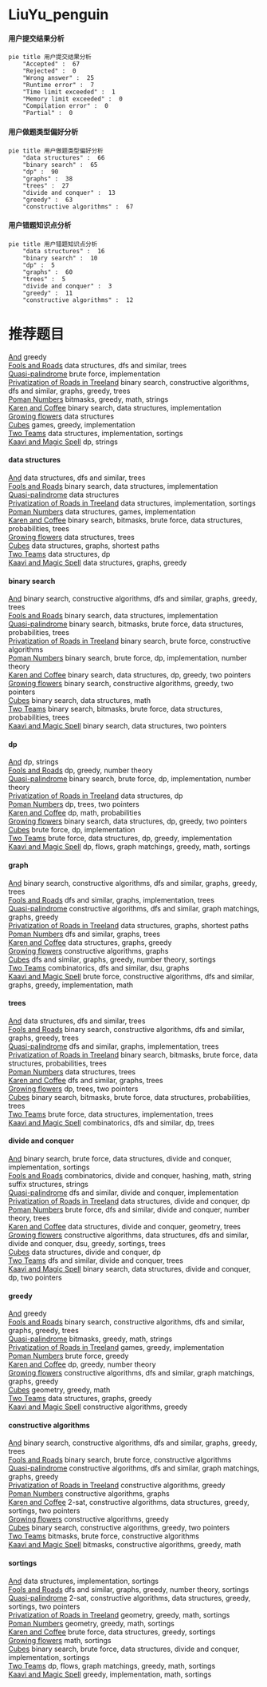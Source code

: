 # LiuYu_penguin
<!-- tabs:start -->
#### **用户提交结果分析**

```mermaid
pie title 用户提交结果分析
    "Accepted" :  67
    "Rejected" :  0
    "Wrong answer" :  25
    "Runtime error" :  7
    "Time limit exceeded" :  1
    "Memory limit exceeded" :  0
    "Compilation error" :  0
    "Partial" :  0
```
#### **用户做题类型偏好分析**

```mermaid
pie title 用户做题类型偏好分析
    "data structures" :  66
    "binary search" :  65
    "dp" :  90
    "graphs" :  38
    "trees" :  27
    "divide and conquer" :  13
    "greedy" :  63
    "constructive algorithms" :  67
```
#### **用户错题知识点分析**

```mermaid
pie title 用户错题知识点分析
    "data structures" :  16
    "binary search" :  10
    "dp" :  5
    "graphs" :  60
    "trees" :  5
    "divide and conquer" :  3
    "greedy" :  11
    "constructive algorithms" :  12
```
<!-- tabs:end -->
# 推荐题目
[And](http://codeforces.com/problemset/problem/1013/B)		greedy		  
[Fools and Roads](http://codeforces.com/problemset/problem/191/C)		data structures,
                        dfs and similar,
                        trees		  
[Quasi-palindrome](http://codeforces.com/problemset/problem/863/A)		brute force,
                        implementation		  
[Privatization of Roads in Treeland](http://codeforces.com/problemset/problem/1141/G)		binary search,
                        constructive algorithms,
                        dfs and similar,
                        graphs,
                        greedy,
                        trees		  
[Poman Numbers](https://codeforces.com/contest/1464/problem/C)		bitmasks,
                        greedy,
                        math,
                        strings		  
[Karen and Coffee](http://codeforces.com/problemset/problem/816/B)		binary search,
                        data structures,
                        implementation		  
[Growing flowers](http://codeforces.com/problemset/problem/1423/G)		data structures		  
[Cubes](https://codeforces.com/contest/521/problem/B)		games,
                        greedy,
                        implementation		  
[Two Teams](http://codeforces.com/problemset/problem/1154/E)		data structures,
                        implementation,
                        sortings		  
[Kaavi and Magic Spell](https://codeforces.com/contest/1337/problem/E)		dp,
                        strings		  
<!-- tabs:start -->
#### **data structures**
[And](http://codeforces.com/problemset/problem/191/C)		data structures,
                        dfs and similar,
                        trees		  
[Fools and Roads](http://codeforces.com/problemset/problem/816/B)		binary search,
                        data structures,
                        implementation		  
[Quasi-palindrome](http://codeforces.com/problemset/problem/1423/G)		data structures		  
[Privatization of Roads in Treeland](http://codeforces.com/problemset/problem/1154/E)		data structures,
                        implementation,
                        sortings		  
[Poman Numbers](http://codeforces.com/problemset/problem/930/D)		data structures,
                        games,
                        implementation		  
[Karen and Coffee](http://codeforces.com/problemset/problem/1479/D)		binary search,
                        bitmasks,
                        brute force,
                        data structures,
                        probabilities,
                        trees		  
[Growing flowers](http://codeforces.com/problemset/problem/587/C)		data structures,
                        trees		  
[Cubes](http://codeforces.com/problemset/problem/1163/F)		data structures,
                        graphs,
                        shortest paths		  
[Two Teams](http://codeforces.com/problemset/problem/115/E)		data structures,
                        dp		  
[Kaavi and Magic Spell](http://codeforces.com/problemset/problem/1458/D)		data structures,
                        graphs,
                        greedy		  
#### **binary search**
[And](http://codeforces.com/problemset/problem/1141/G)		binary search,
                        constructive algorithms,
                        dfs and similar,
                        graphs,
                        greedy,
                        trees		  
[Fools and Roads](http://codeforces.com/problemset/problem/816/B)		binary search,
                        data structures,
                        implementation		  
[Quasi-palindrome](http://codeforces.com/problemset/problem/1479/D)		binary search,
                        bitmasks,
                        brute force,
                        data structures,
                        probabilities,
                        trees		  
[Privatization of Roads in Treeland](http://codeforces.com/problemset/problem/938/C)		binary search,
                        brute force,
                        constructive algorithms		  
[Poman Numbers](http://codeforces.com/problemset/problem/919/B)		binary search,
                        brute force,
                        dp,
                        implementation,
                        number theory		  
[Karen and Coffee](http://codeforces.com/problemset/problem/1492/C)		binary search,
                        data structures,
                        dp,
                        greedy,
                        two pointers		  
[Growing flowers](http://codeforces.com/problemset/problem/1463/D)		binary search,
                        constructive algorithms,
                        greedy,
                        two pointers		  
[Cubes](http://codeforces.com/problemset/problem/1490/G)		binary search,
                        data structures,
                        math		  
[Two Teams](http://codeforces.com/problemset/problem/1479/D)		binary search,
                        bitmasks,
                        brute force,
                        data structures,
                        probabilities,
                        trees		  
[Kaavi and Magic Spell](http://codeforces.com/problemset/problem/1436/E)		binary search,
                        data structures,
                        two pointers		  
#### **dp**
[And](https://codeforces.com/contest/1337/problem/E)		dp,
                        strings		  
[Fools and Roads](http://codeforces.com/problemset/problem/623/B)		dp,
                        greedy,
                        number theory		  
[Quasi-palindrome](http://codeforces.com/problemset/problem/919/B)		binary search,
                        brute force,
                        dp,
                        implementation,
                        number theory		  
[Privatization of Roads in Treeland](http://codeforces.com/problemset/problem/115/E)		data structures,
                        dp		  
[Poman Numbers](http://codeforces.com/problemset/problem/581/F)		dp,
                        trees,
                        two pointers		  
[Karen and Coffee](http://codeforces.com/problemset/problem/768/D)		dp,
                        math,
                        probabilities		  
[Growing flowers](http://codeforces.com/problemset/problem/1492/C)		binary search,
                        data structures,
                        dp,
                        greedy,
                        two pointers		  
[Cubes](https://codeforces.com/contest/1457/problem/C)		brute force,
                        dp,
                        implementation		  
[Two Teams](http://codeforces.com/problemset/problem/1491/C)		brute force,
                        data structures,
                        dp,
                        greedy,
                        implementation		  
[Kaavi and Magic Spell](http://codeforces.com/problemset/problem/1437/C)		dp,
                        flows,
                        graph matchings,
                        greedy,
                        math,
                        sortings		  
#### **graph**
[And](http://codeforces.com/problemset/problem/1141/G)		binary search,
                        constructive algorithms,
                        dfs and similar,
                        graphs,
                        greedy,
                        trees		  
[Fools and Roads](https://codeforces.com/contest/1011/problem/F)		dfs and similar,
                        graphs,
                        implementation,
                        trees		  
[Quasi-palindrome](http://codeforces.com/problemset/problem/1470/D)		constructive algorithms,
                        dfs and similar,
                        graph matchings,
                        graphs,
                        greedy		  
[Privatization of Roads in Treeland](http://codeforces.com/problemset/problem/1163/F)		data structures,
                        graphs,
                        shortest paths		  
[Poman Numbers](http://codeforces.com/problemset/problem/862/B)		dfs and similar,
                        graphs,
                        trees		  
[Karen and Coffee](http://codeforces.com/problemset/problem/1458/D)		data structures,
                        graphs,
                        greedy		  
[Growing flowers](https://codeforces.com/contest/1496/problem/E)		constructive algorithms,
                        graphs		  
[Cubes](http://codeforces.com/problemset/problem/1176/D)		dfs and similar,
                        graphs,
                        greedy,
                        number theory,
                        sortings		  
[Two Teams](https://codeforces.com/contest/1277/problem/E)		combinatorics,
                        dfs and similar,
                        dsu,
                        graphs		  
[Kaavi and Magic Spell](http://codeforces.com/problemset/problem/1487/C)		brute force,
                        constructive algorithms,
                        dfs and similar,
                        graphs,
                        greedy,
                        implementation,
                        math		  
#### **trees**
[And](http://codeforces.com/problemset/problem/191/C)		data structures,
                        dfs and similar,
                        trees		  
[Fools and Roads](http://codeforces.com/problemset/problem/1141/G)		binary search,
                        constructive algorithms,
                        dfs and similar,
                        graphs,
                        greedy,
                        trees		  
[Quasi-palindrome](https://codeforces.com/contest/1011/problem/F)		dfs and similar,
                        graphs,
                        implementation,
                        trees		  
[Privatization of Roads in Treeland](http://codeforces.com/problemset/problem/1479/D)		binary search,
                        bitmasks,
                        brute force,
                        data structures,
                        probabilities,
                        trees		  
[Poman Numbers](http://codeforces.com/problemset/problem/587/C)		data structures,
                        trees		  
[Karen and Coffee](http://codeforces.com/problemset/problem/862/B)		dfs and similar,
                        graphs,
                        trees		  
[Growing flowers](http://codeforces.com/problemset/problem/581/F)		dp,
                        trees,
                        two pointers		  
[Cubes](http://codeforces.com/problemset/problem/1479/D)		binary search,
                        bitmasks,
                        brute force,
                        data structures,
                        probabilities,
                        trees		  
[Two Teams](http://codeforces.com/problemset/problem/1511/C)		brute force,
                        data structures,
                        implementation,
                        trees		  
[Kaavi and Magic Spell](http://codeforces.com/problemset/problem/1499/F)		combinatorics,
                        dfs and similar,
                        dp,
                        trees		  
#### **divide and conquer**
[And](http://codeforces.com/problemset/problem/1461/D)		binary search,
                        brute force,
                        data structures,
                        divide and conquer,
                        implementation,
                        sortings		  
[Fools and Roads](http://codeforces.com/problemset/problem/1466/G)		combinatorics,
                        divide and conquer,
                        hashing,
                        math,
                        string suffix structures,
                        strings		  
[Quasi-palindrome](http://codeforces.com/problemset/problem/1490/D)		dfs and similar,
                        divide and conquer,
                        implementation		  
[Privatization of Roads in Treeland](https://codeforces.com/contest/1483/problem/C)		data structures,
                        divide and conquer,
                        dp		  
[Poman Numbers](http://codeforces.com/problemset/problem/1491/E)		brute force,
                        dfs and similar,
                        divide and conquer,
                        number theory,
                        trees		  
[Karen and Coffee](http://codeforces.com/problemset/problem/1303/G)		data structures,
                        divide and conquer,
                        geometry,
                        trees		  
[Growing flowers](http://codeforces.com/problemset/problem/1494/D)		constructive algorithms,
                        data structures,
                        dfs and similar,
                        divide and conquer,
                        dsu,
                        greedy,
                        sortings,
                        trees		  
[Cubes](http://codeforces.com/problemset/problem/1482/E)		data structures,
                        divide and conquer,
                        dp		  
[Two Teams](http://codeforces.com/problemset/problem/566/C)		dfs and similar,
                        divide and conquer,
                        trees		  
[Kaavi and Magic Spell](http://codeforces.com/problemset/problem/1428/F)		binary search,
                        data structures,
                        divide and conquer,
                        dp,
                        two pointers		  
#### **greedy**
[And](http://codeforces.com/problemset/problem/1013/B)		greedy		  
[Fools and Roads](http://codeforces.com/problemset/problem/1141/G)		binary search,
                        constructive algorithms,
                        dfs and similar,
                        graphs,
                        greedy,
                        trees		  
[Quasi-palindrome](https://codeforces.com/contest/1464/problem/C)		bitmasks,
                        greedy,
                        math,
                        strings		  
[Privatization of Roads in Treeland](https://codeforces.com/contest/521/problem/B)		games,
                        greedy,
                        implementation		  
[Poman Numbers](https://codeforces.com/contest/1130/problem/D1)		brute force,
                        greedy		  
[Karen and Coffee](http://codeforces.com/problemset/problem/623/B)		dp,
                        greedy,
                        number theory		  
[Growing flowers](http://codeforces.com/problemset/problem/1470/D)		constructive algorithms,
                        dfs and similar,
                        graph matchings,
                        graphs,
                        greedy		  
[Cubes](http://codeforces.com/problemset/problem/1307/B)		geometry,
                        greedy,
                        math		  
[Two Teams](http://codeforces.com/problemset/problem/1458/D)		data structures,
                        graphs,
                        greedy		  
[Kaavi and Magic Spell](http://codeforces.com/problemset/problem/1091/F)		constructive algorithms,
                        greedy		  
#### **constructive algorithms**
[And](http://codeforces.com/problemset/problem/1141/G)		binary search,
                        constructive algorithms,
                        dfs and similar,
                        graphs,
                        greedy,
                        trees		  
[Fools and Roads](http://codeforces.com/problemset/problem/938/C)		binary search,
                        brute force,
                        constructive algorithms		  
[Quasi-palindrome](http://codeforces.com/problemset/problem/1470/D)		constructive algorithms,
                        dfs and similar,
                        graph matchings,
                        graphs,
                        greedy		  
[Privatization of Roads in Treeland](http://codeforces.com/problemset/problem/1091/F)		constructive algorithms,
                        greedy		  
[Poman Numbers](https://codeforces.com/contest/1496/problem/E)		constructive algorithms,
                        graphs		  
[Karen and Coffee](https://codeforces.com/contest/1504/problem/F)		2-sat,
                        constructive algorithms,
                        data structures,
                        greedy,
                        sortings,
                        two pointers		  
[Growing flowers](http://codeforces.com/problemset/problem/1493/A)		constructive algorithms,
                        greedy		  
[Cubes](http://codeforces.com/problemset/problem/1463/D)		binary search,
                        constructive algorithms,
                        greedy,
                        two pointers		  
[Two Teams](https://codeforces.com/contest/1456/problem/B)		bitmasks,
                        brute force,
                        constructive algorithms		  
[Kaavi and Magic Spell](http://codeforces.com/problemset/problem/1492/D)		bitmasks,
                        constructive algorithms,
                        greedy,
                        math		  
#### **sortings**
[And](http://codeforces.com/problemset/problem/1154/E)		data structures,
                        implementation,
                        sortings		  
[Fools and Roads](http://codeforces.com/problemset/problem/1176/D)		dfs and similar,
                        graphs,
                        greedy,
                        number theory,
                        sortings		  
[Quasi-palindrome](https://codeforces.com/contest/1504/problem/F)		2-sat,
                        constructive algorithms,
                        data structures,
                        greedy,
                        sortings,
                        two pointers		  
[Privatization of Roads in Treeland](https://codeforces.com/contest/1496/problem/C)		geometry,
                        greedy,
                        math,
                        sortings		  
[Poman Numbers](http://codeforces.com/problemset/problem/1495/A)		geometry,
                        greedy,
                        math,
                        sortings		  
[Karen and Coffee](http://codeforces.com/problemset/problem/1497/A)		brute force,
                        data structures,
                        greedy,
                        sortings		  
[Growing flowers](http://codeforces.com/problemset/problem/1427/A)		math,
                        sortings		  
[Cubes](http://codeforces.com/problemset/problem/1461/D)		binary search,
                        brute force,
                        data structures,
                        divide and conquer,
                        implementation,
                        sortings		  
[Two Teams](http://codeforces.com/problemset/problem/1437/C)		dp,
                        flows,
                        graph matchings,
                        greedy,
                        math,
                        sortings		  
[Kaavi and Magic Spell](http://codeforces.com/problemset/problem/1473/A)		greedy,
                        implementation,
                        math,
                        sortings		  
<!-- tabs:end -->
